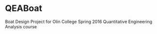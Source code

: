 # QEABoat
Boat Design Project for Olin College Spring 2016 Quantitative Engineering Analysis course
